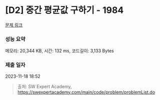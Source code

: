 # [D2] 중간 평균값 구하기 - 1984 

[문제 링크](https://swexpertacademy.com/main/code/problem/problemDetail.do?contestProbId=AV5Pw_-KAdcDFAUq) 

### 성능 요약

메모리: 20,344 KB, 시간: 132 ms, 코드길이: 3,133 Bytes

### 제출 일자

2023-11-18 18:52



> 출처: SW Expert Academy, https://swexpertacademy.com/main/code/problem/problemList.do